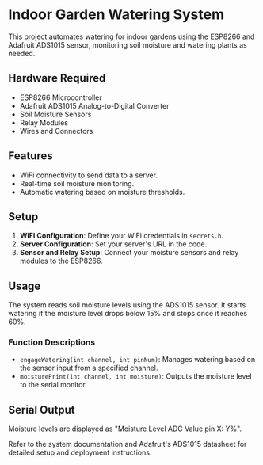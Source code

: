 # Indoor Garden Watering System

This project automates watering for indoor gardens using the ESP8266 and Adafruit ADS1015 sensor, monitoring soil moisture and watering plants as needed.

## Hardware Required

- ESP8266 Microcontroller
- Adafruit ADS1015 Analog-to-Digital Converter
- Soil Moisture Sensors
- Relay Modules
- Wires and Connectors

## Features

- WiFi connectivity to send data to a server.
- Real-time soil moisture monitoring.
- Automatic watering based on moisture thresholds.

## Setup

1. **WiFi Configuration**: Define your WiFi credentials in `secrets.h`.
2. **Server Configuration**: Set your server's URL in the code.
3. **Sensor and Relay Setup**: Connect your moisture sensors and relay modules to the ESP8266.

## Usage

The system reads soil moisture levels using the ADS1015 sensor. It starts watering if the moisture level drops below 15% and stops once it reaches 60%.

### Function Descriptions

- `engageWatering(int channel, int pinNum)`: Manages watering based on the sensor input from a specified channel.
- `moisturePrint(int channel, int moisture)`: Outputs the moisture level to the serial monitor.

## Serial Output

Moisture levels are displayed as "Moisture Level ADC Value pin X: Y%".

Refer to the system documentation and Adafruit's ADS1015 datasheet for detailed setup and deployment instructions.
